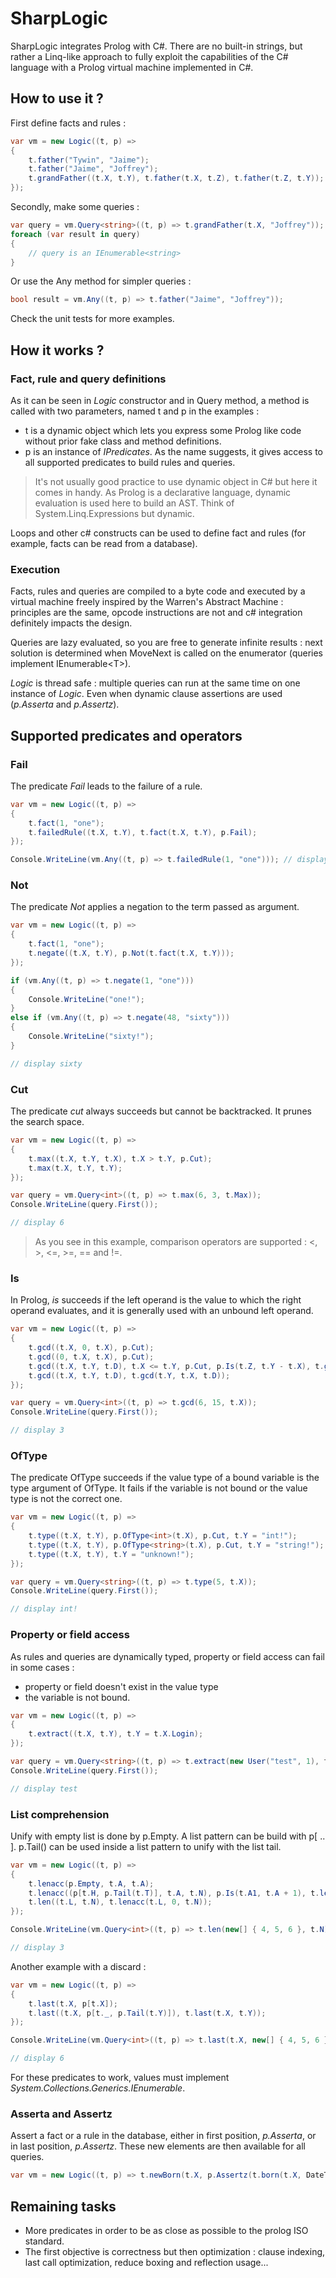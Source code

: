 # SharpLogic

SharpLogic integrates Prolog with C#. There are no built-in strings, but rather a Linq-like approach to fully exploit the capabilities of the C# language with a Prolog virtual machine implemented in C#.

## How to use it ?

First define facts and rules :

```csharp
var vm = new Logic((t, p) =>
{
    t.father("Tywin", "Jaime");
    t.father("Jaime", "Joffrey");
    t.grandFather((t.X, t.Y), t.father(t.X, t.Z), t.father(t.Z, t.Y));
});
```

Secondly, make some queries :

```csharp
var query = vm.Query<string>((t, p) => t.grandFather(t.X, "Joffrey"));
foreach (var result in query)
{
    // query is an IEnumerable<string>
}
```

Or use the Any method for simpler queries :

```csharp
bool result = vm.Any((t, p) => t.father("Jaime", "Joffrey"));
```

Check the unit tests for more examples.

## How it works ?

### Fact, rule and query definitions

As it can be seen in _Logic_ constructor and in Query method, a method is called with two parameters, named t and p in the examples :

- t is a dynamic object which lets you express some Prolog like code without prior fake class and method definitions.
- p is an instance of _IPredicates_. As the name suggests, it gives access to all supported predicates to build rules and queries.

> It's not usually good practice to use dynamic object in C# but here it comes in handy. As Prolog is a declarative language, dynamic evaluation is used here to build an AST. Think of System.Linq.Expressions but dynamic.

Loops and other c# constructs can be used to define fact and rules (for example, facts can be read from a database).

### Execution

Facts, rules and queries are compiled to a byte code and executed by a virtual machine freely inspired by the Warren's Abstract Machine : principles are the same, opcode instructions are not and c# integration definitely impacts the design.

Queries are lazy evaluated, so you are free to generate infinite results : next solution is determined when MoveNext is called on the enumerator (queries implement IEnumerable\<T\>).

_Logic_ is thread safe : multiple queries can run at the same time on one instance of _Logic_. Even when dynamic clause assertions are used (_p.Asserta_ and _p.Assertz_).

## Supported predicates and operators

### Fail

The predicate _Fail_ leads to the failure of a rule.

```csharp
var vm = new Logic((t, p) =>
{
    t.fact(1, "one");
    t.failedRule((t.X, t.Y), t.fact(t.X, t.Y), p.Fail);
});

Console.WriteLine(vm.Any((t, p) => t.failedRule(1, "one"))); // display False
```

### Not

The predicate _Not_ applies a negation to the term passed as argument.

```csharp
var vm = new Logic((t, p) =>
{
    t.fact(1, "one");
    t.negate((t.X, t.Y), p.Not(t.fact(t.X, t.Y)));
});

if (vm.Any((t, p) => t.negate(1, "one")))
{
    Console.WriteLine("one!");
}
else if (vm.Any((t, p) => t.negate(48, "sixty")))
{
    Console.WriteLine("sixty!");
}

// display sixty
```

### Cut

The predicate _cut_ always succeeds but cannot be backtracked. It prunes the search space.

```csharp
var vm = new Logic((t, p) =>
{
    t.max((t.X, t.Y, t.X), t.X > t.Y, p.Cut);
    t.max(t.X, t.Y, t.Y);
});

var query = vm.Query<int>((t, p) => t.max(6, 3, t.Max));
Console.WriteLine(query.First());

// display 6
```

> As you see in this example, comparison operators are supported : <, >, <=, >=, == and !=.

### Is

In Prolog, _is_ succeeds if the left operand is the value to which the right operand evaluates, and it is generally used with an unbound left operand.

```csharp
var vm = new Logic((t, p) =>
{
    t.gcd((t.X, 0, t.X), p.Cut);
    t.gcd((0, t.X, t.X), p.Cut);
    t.gcd((t.X, t.Y, t.D), t.X <= t.Y, p.Cut, p.Is(t.Z, t.Y - t.X), t.gcd(t.X, t.Z, t.D));
    t.gcd((t.X, t.Y, t.D), t.gcd(t.Y, t.X, t.D));
});

var query = vm.Query<int>((t, p) => t.gcd(6, 15, t.X));
Console.WriteLine(query.First());

// display 3
```

### OfType

The predicate OfType succeeds if the value type of a bound variable is the type argument of OfType. It fails if the variable is not bound or the value type is not the correct one.

```csharp
var vm = new Logic((t, p) =>
{
    t.type((t.X, t.Y), p.OfType<int>(t.X), p.Cut, t.Y = "int!");
    t.type((t.X, t.Y), p.OfType<string>(t.X), p.Cut, t.Y = "string!");
    t.type((t.X, t.Y), t.Y = "unknown!");
});

var query = vm.Query<string>((t, p) => t.type(5, t.X));
Console.WriteLine(query.First());

// display int!
```

### Property or field access

As rules and queries are dynamically typed, property or field access can fail in some cases :

- property or field doesn't exist in the value type
- the variable is not bound.

```csharp
var vm = new Logic((t, p) =>
{
    t.extract((t.X, t.Y), t.Y = t.X.Login);
});

var query = vm.Query<string>((t, p) => t.extract(new User("test", 1), t.X));
Console.WriteLine(query.First());

// display test
```

### List comprehension

Unify with empty list is done by p.Empty.
A list pattern can be build with p[ .. ]. p.Tail() can be used inside a list pattern to unify with the list tail.

```csharp
var vm = new Logic((t, p) =>
{
    t.lenacc(p.Empty, t.A, t.A);
    t.lenacc((p[t.H, p.Tail(t.T)], t.A, t.N), p.Is(t.A1, t.A + 1), t.lenacc(t.T, t.A1, t.N));
    t.len((t.L, t.N), t.lenacc(t.L, 0, t.N));
});

Console.WriteLine(vm.Query<int>((t, p) => t.len(new[] { 4, 5, 6 }, t.N)).FirstOrDefault());

// display 3
```

Another example with a discard :

```csharp
var vm = new Logic((t, p) =>
{
    t.last(t.X, p[t.X]);
    t.last((t.X, p[t._, p.Tail(t.Y)]), t.last(t.X, t.Y));
});

Console.WriteLine(vm.Query<int>((t, p) => t.last(t.X, new[] { 4, 5, 6 })).FirstOrDefault());

// display 6
```

For these predicates to work, values must implement _System.Collections.Generics.IEnumerable_.

### Asserta and Assertz

Assert a fact or a rule in the database, either in first position, _p.Asserta_, or in last position, _p.Assertz_. These new elements are then available for all queries.

```csharp
var vm = new Logic((t, p) => t.newBorn(t.X, p.Assertz(t.born(t.X, DateTime.Now))));
```

## Remaining tasks

- More predicates in order to be as close as possible to the prolog ISO standard.
- The first objective is correctness but then optimization : clause indexing, last call optimization, reduce boxing and reflection usage...
